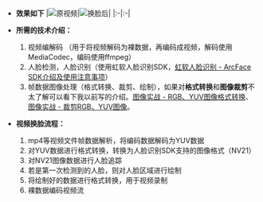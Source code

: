 - **效果如下**
|![原视频](https://github.com/wangshengyang1996/FaceSwap/tree/master/sample/pdd.gif)|![换脸后](https://github.com/wangshengyang1996/FaceSwap/tree/master/sample/marked.gif)|
|:-|:-|

- **所需的技术介绍：**
   1. 视频编解码 （用于将视频解码为裸数据，再编码成视频，解码使用MediaCodec，编码使用ffmpeg）
   2. 人脸检测，人脸识别（使用虹软人脸识别SDK，[虹软人脸识别 - ArcFace SDK介绍及使用注意事项](https://www.jianshu.com/p/8ceb1c6d4e2c)）
   3. 帧数据图像处理（格式转换、裁剪、绘制），如果对**格式转换**和**图像裁剪**不太了解可以看下我以前写的介绍。[图像实战 - RGB、YUV图像格式转换](https://www.jianshu.com/p/7cf0e294ffd9)、[图像实战 - 裁剪RGB、YUV图像](https://www.jianshu.com/p/9e4bf1047c9b)。


- **视频换脸流程：**
   1. mp4等视频文件帧数据解析，将编码数据解码为YUV数据
   2. 对YUV数据进行格式转换，转换为人脸识别SDK支持的图像格式（NV21）
   3. 对NV21图像数据进行人脸追踪
   4. 若是第一次检测到的人脸，则对人脸区域进行绘制
   5. 将绘制好的数据进行格式转换，用于视频录制
   6. 裸数据编码视频流
